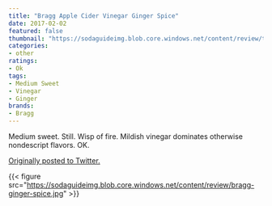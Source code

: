 ```yaml
---
title: "Bragg Apple Cider Vinegar Ginger Spice"
date: 2017-02-02
featured: false
thumbnail: "https://sodaguideimg.blob.core.windows.net/content/review/thumbs/bragg-ginger-spice.jpg"
categories:
- other
ratings:
- Ok
tags:
- Medium Sweet
- Vinegar
- Ginger
brands:
- Bragg
---
```


Medium sweet. Still. Wisp of fire. Mildish vinegar dominates otherwise nondescript flavors. OK.

[Originally posted to Twitter.](https://twitter.com/Cavorter/status/827220113732620291)

{{< figure src="https://sodaguideimg.blob.core.windows.net/content/review/bragg-ginger-spice.jpg" >}}
